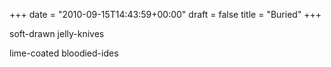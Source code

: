 +++
date = "2010-09-15T14:43:59+00:00"
draft = false
title = "Buried"
+++
<p>soft-drawn jelly-knives</p>&#13;
<p>lime-coated bloodied-ides</p> 
